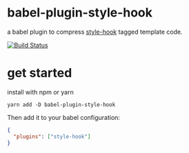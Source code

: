# babel-plugin-style-hook
a babel plugin to compress [style-hook](https://github.com/style-hook/style-hook) tagged template code.

[![Build Status](https://www.travis-ci.org/style-hook/babel-plugin-style-hook.svg?branch=master)](https://www.travis-ci.org/style-hook/babel-plugin-style-hook)

# get started
install with npm or yarn
```
yarn add -D babel-plugin-style-hook
```
Then add it to your babel configuration:
```json
{
  "plugins": ["style-hook"]
}
```
